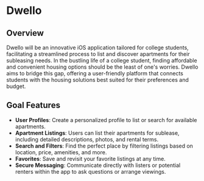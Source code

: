 # Dwello

## Overview
Dwello will be an innovative iOS application tailored for college students, facilitating a streamlined process to list and discover apartments for their subleasing needs. In the bustling life of a college student, finding affordable and convenient housing options should be the least of one's worries. Dwello aims to bridge this gap, offering a user-friendly platform that connects students with the housing solutions best suited for their preferences and budget.

## Goal Features

- **User Profiles**: Create a personalized profile to list or search for available apartments.
- **Apartment Listings**: Users can list their apartments for sublease, including detailed descriptions, photos, and rental terms.
- **Search and Filters**: Find the perfect place by filtering listings based on location, price, amenities, and more.
- **Favorites**: Save and revisit your favorite listings at any time.
- **Secure Messaging**: Communicate directly with listers or potential renters within the app to ask questions or arrange viewings.
